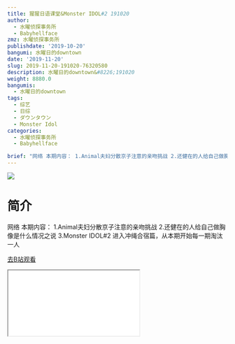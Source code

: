 ```yaml
---
title: 猩猩日语课堂&Monster IDOL#2 191020
author:
  - 水曜侦探事务所
  - Babyhellface
zmz: 水曜侦探事务所
publishdate: '2019-10-20'
bangumi: 水曜日的downtown
date: '2019-11-20'
slug: 2019-11-20-191020-76320580
description: 水曜日的downtown&#8226;191020
weight: 8880.0
bangumis:
  - 水曜日的downtown
tags:
  - 综艺
  - 日综
  - ダウンタウン
  - Monster Idol
categories:
  - 水曜侦探事务所
  - Babyhellface

brief: "网络 本期内容： 1.Animal夫妇分散京子注意的亲吻挑战 2.还健在的人给自己做胸像是什么情况之说 3.Monster IDOL#2 进入冲绳合宿篇，从本期开始每一期淘汰一人"
---
```

![](https://raw.githubusercontent.com/tcgriffith/owaraisite/master/static/tmpimg/d5cdd40b764ee5c7c027023676c7dcfa6b715c93.jpg.480.jpg)
# 简介  
网络
本期内容：
1.Animal夫妇分散京子注意的亲吻挑战
2.还健在的人给自己做胸像是什么情况之说
3.Monster IDOL#2 进入冲绳合宿篇，从本期开始每一期淘汰一人  

[去B站观看](https://www.bilibili.com/video/av76320580/)
<div class ="resp-container"><iframe class="testiframe" src="//player.bilibili.com/player.html?aid=76320580"", scrolling="no", allowfullscreen="true" > </iframe></div> 
